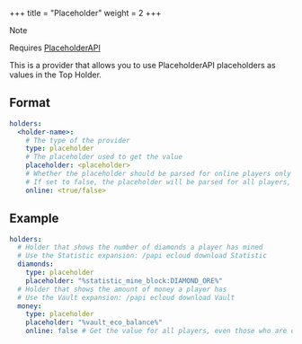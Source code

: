 +++
title = "Placeholder"
weight = 2
+++

> [!NOTE]
> Requires [PlaceholderAPI](https://www.spigotmc.org/resources/placeholderapi.6245/)

This is a provider that allows you to use PlaceholderAPI placeholders as values in the Top Holder.

## Format

```yaml
holders:
  <holder-name>:
    # The type of the provider
    type: placeholder
    # The placeholder used to get the value
    placeholder: <placeholder>
    # Whether the placeholder should be parsed for online players only (Those who are in the server). Default is true.
    # If set to false, the placeholder will be parsed for all players, even those who are offline.
    online: <true/false>
```

## Example

```yaml
holders:
  # Holder that shows the number of diamonds a player has mined
  # Use the Statistic expansion: /papi ecloud download Statistic
  diamonds:
    type: placeholder
    placeholder: "%statistic_mine_block:DIAMOND_ORE%"
  # Holder that shows the amount of money a player has
  # Use the Vault expansion: /papi ecloud download Vault
  money:
    type: placeholder
    placeholder: "%vault_eco_balance%"
    online: false # Get the value for all players, even those who are offline.
```
